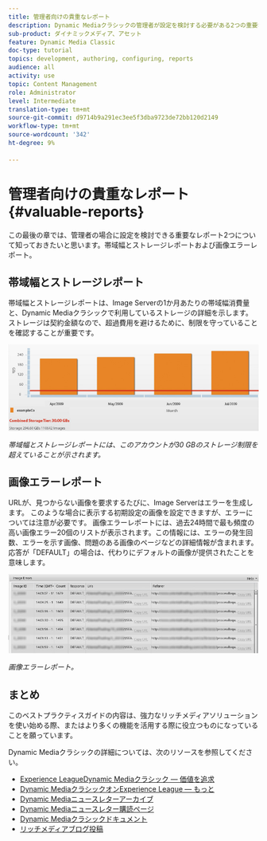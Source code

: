 ```yaml
---
title: 管理者向けの貴重なレポート
description: Dynamic Mediaクラシックの管理者が設定を検討する必要がある2つの重要なレポートを見つけます。
sub-product: ダイナミックメディア、アセット
feature: Dynamic Media Classic
doc-type: tutorial
topics: development, authoring, configuring, reports
audience: all
activity: use
topic: Content Management
role: Administrator
level: Intermediate
translation-type: tm+mt
source-git-commit: d9714b9a291ec3ee5f3dba9723de72bb120d2149
workflow-type: tm+mt
source-wordcount: '342'
ht-degree: 9%

---
```



# 管理者向けの貴重なレポート{#valuable-reports}

この最後の章では、管理者の場合に設定を検討できる重要なレポート2つについて知っておきたいと思います。帯域幅とストレージレポートおよび画像エラーレポート。

## 帯域幅とストレージレポート

帯域幅とストレージレポートは、Image Serverの1か月あたりの帯域幅消費量と、Dynamic Mediaクラシックで利用しているストレージの詳細を示します。 ストレージは契約金額なので、超過費用を避けるために、制限を守っていることを確認することが重要です。

![画像](assets/valuable-reports/reports-1.jpg)

_帯域幅とストレージレポートには、このアカウントが30 GBのストレージ制限を超えていることが示されます。_

## 画像エラーレポート

URLが、見つからない画像を要求するたびに、Image Serverはエラーを生成します。 このような場合に表示する初期設定の画像を設定できますが、エラーについては注意が必要です。 画像エラーレポートには、過去24時間で最も頻度の高い画像エラー20個のリストが表示されます。この情報には、エラーの発生回数、エラーを示す画像、問題のある画像のページなどの詳細情報が含まれます。 応答が「DEFAULT」の場合は、代わりにデフォルトの画像が提供されたことを意味します。

![画像](assets/valuable-reports/reports-2.jpg)

_画像エラーレポート。_

## まとめ

このベストプラクティスガイドの内容は、強力なリッチメディアソリューションを使い始める際、またはより多くの機能を活用する際に役立つものになっていることを願っています。

Dynamic Mediaクラシックの詳細については、次のリソースを参照してください。

- [Experience LeagueDynamic Mediaクラシック — 価値を追求](https://guided.adobe.com/?launch=AEM-5a#recommended/solutions/experience-manager)
- [Dynamic MediaクラシックオンExperience League — もっと](https://guided.adobe.com/?launch=AEM-6a#recommended/solutions/experience-manager)
- [Dynamic Mediaニュースレターアーカイブ](https://docs.adobe.com/content/help/en/dynamic-media-classic/using/dynamic-media-newsletter.html)
- [Dynamic Mediaニュースレター購読ページ](https://www.adobe.com/subscription/dynamic-media-newsletter.html)
- [Dynamic Mediaクラシックドキュメント](https://docs.adobe.com/content/help/en/dynamic-media-classic/using/home.html)
- [リッチメディアブログ投稿](https://theblog.adobe.com/tag/dynamic-media)
